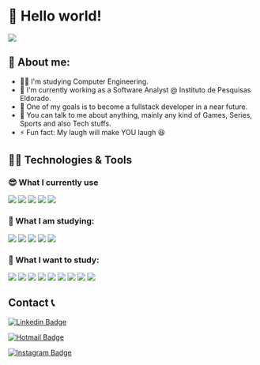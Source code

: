 # 👋 Hello world!

![](https://camo.githubusercontent.com/992babdffd8c74a1502de375fbdf7e4d54773242/68747470733a2f2f6d656469612e67697068792e636f6d2f6d656469612f53576f536b4e36447854737a71494b4571762f67697068792e676966)

## 🤵 About me:
- 👨‍🎓 I'm studying Computer Engineering.
- 🏦 I'm currently working as a Software Analyst @ Instituto de Pesquisas Eldorado.
- 🤞 One of my goals is to become a fullstack developer in a near future.
- 💬 You can talk to me about anything, mainly any kind of Games, Series, Sports and also Tech stuffs. 
- ⚡ Fun fact: My laugh will make YOU laugh 😆

## 👨‍💻 Technologies & Tools

### 😎 What I currently use
![](https://img.shields.io/badge/OS-Linux-informational?style=flat&logo=linux&logoColor=white&color=lightgrey)
![](https://img.shields.io/badge/Editor-VSCode-informational?style=flat&logo=visual-studio-code&logoColor=white&color=0066b8)
![](https://img.shields.io/badge/Code-Python-informational?style=flat&logo=python&logoColor=white&color=346e9f)
![](https://img.shields.io/badge/Code-JavaScript-informational?style=flat&logo=javascript&logoColor=white&color=efd81d)
![](https://img.shields.io/badge/Database-MySql-informational?style=flat&logo=mysql&logoColor=white&color=00618a)

### 🤘 What I am studying:
![](https://img.shields.io/badge/Code-Node.Js-informational?style=flat&logo=node.js&logoColor=white&color=8bbf3d)
![](https://img.shields.io/badge/Code-React-informational?style=flat&logo=react&logoColor=white&color=61dafb)
![](https://img.shields.io/badge/Code-Typescript-informational?style=flat&logo=typescript&logoColor=white&color=0076c6)
![](https://img.shields.io/badge/Database-MongoDB-informational?style=flat&logo=mongodb&logoColor=white&color=88bf64)
![](https://img.shields.io/badge/Code-Angular-informational?style=flat&logo=angular&logoColor=white&color=d6002f)

### 🌱 What I want to study:
![](https://img.shields.io/badge/Code-Next.JS-informational?style=flat&logo=next.js&logoColor=white&color=white)
![](https://img.shields.io/badge/Code-Redux-informational?style=flat&logo=redux&logoColor=white&color=7248b6)
![](https://img.shields.io/badge/Code-Styled%20Components-informational?style=flat&logo=styled-components&logoColor=white&color=d66c8e)
![](https://img.shields.io/badge/Code-SASS-informational?style=flat&logo=sass&logoColor=white&color=c76394)
![](https://img.shields.io/badge/Code-Flutter-informational?style=flat&logo=flutter&logoColor=white&color=28b0ee)
![](https://img.shields.io/badge/Code-Swift-informational?style=flat&logo=swift&logoColor=white&color=f3813d)
![](https://img.shields.io/badge/Code-Java-informational?style=flat&logo=java&logoColor=white&color=f8981d)
![](https://img.shields.io/badge/Tools-Docker-informational?style=flat&logo=docker&logoColor=white&color=2496ed)
![](https://img.shields.io/badge/Cloud-AWS-informational?style=flat&logo=Amazon&logoColor=white&color=ff9900)

## Contact 📞
[![Linkedin Badge](https://img.shields.io/badge/-Linkedin-blue?style=flat-square&logo=Linkedin&logoColor=white)](https://www.linkedin.com/in/joaocasarin/)

[![Hotmail Badge](https://img.shields.io/badge/-Hotmail-blue?style=flat-square&logo=microsoft-outlook&logoColor=white&link=mailto:joaovitorcasarin@hotmail.com)](mailto:joaovitorcasarin@hotmail.com)

[![Instagram Badge](https://img.shields.io/badge/-Instagram-blue?style=flat-square&logo=instagram&logoColor=white&link=https://instagram.com/joaocasarin)](https://instagram.com/alexsandroveiga)
